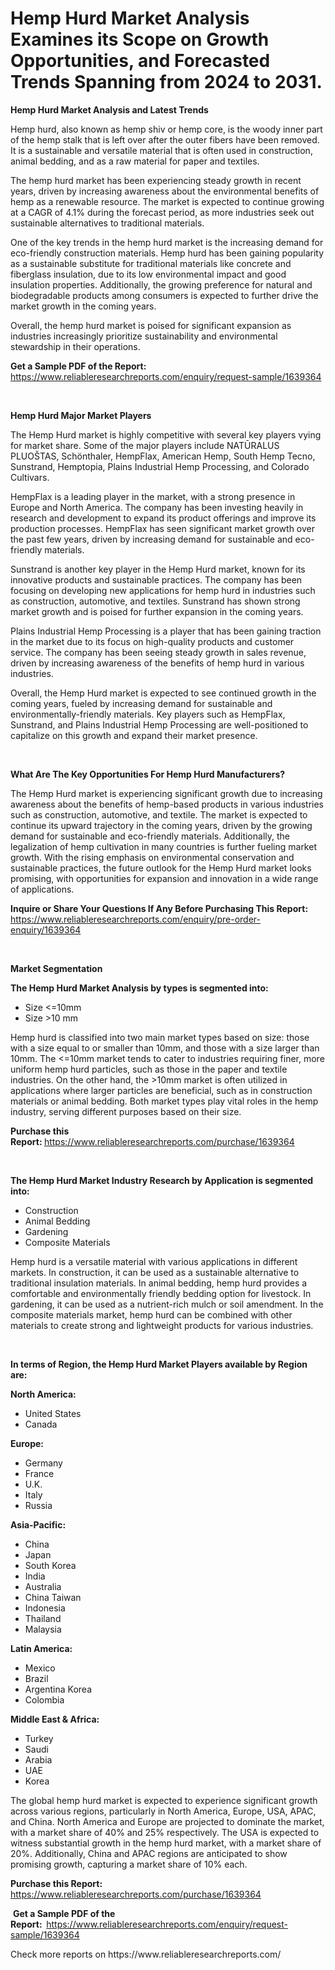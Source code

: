 <p><h1>Hemp Hurd Market Analysis Examines its Scope on Growth Opportunities, and Forecasted Trends Spanning from 2024 to 2031.</h1></p><p><strong>Hemp Hurd Market Analysis and Latest Trends</strong></p>
<p><p>Hemp hurd, also known as hemp shiv or hemp core, is the woody inner part of the hemp stalk that is left over after the outer fibers have been removed. It is a sustainable and versatile material that is often used in construction, animal bedding, and as a raw material for paper and textiles.</p><p>The hemp hurd market has been experiencing steady growth in recent years, driven by increasing awareness about the environmental benefits of hemp as a renewable resource. The market is expected to continue growing at a CAGR of 4.1% during the forecast period, as more industries seek out sustainable alternatives to traditional materials.</p><p>One of the key trends in the hemp hurd market is the increasing demand for eco-friendly construction materials. Hemp hurd has been gaining popularity as a sustainable substitute for traditional materials like concrete and fiberglass insulation, due to its low environmental impact and good insulation properties. Additionally, the growing preference for natural and biodegradable products among consumers is expected to further drive the market growth in the coming years.</p><p>Overall, the hemp hurd market is poised for significant expansion as industries increasingly prioritize sustainability and environmental stewardship in their operations.</p></p>
<p><strong>Get a Sample PDF of the Report:&nbsp;</strong> <a href="https://www.reliableresearchreports.com/enquiry/request-sample/1639364">https://www.reliableresearchreports.com/enquiry/request-sample/1639364</a></p>
<p>&nbsp;</p>
<p><strong>Hemp Hurd Major Market Players</strong></p>
<p><p>The Hemp Hurd market is highly competitive with several key players vying for market share. Some of the major players include NATŪRALUS PLUOŠTAS, Schönthaler, HempFlax, American Hemp, South Hemp Tecno, Sunstrand, Hemptopia, Plains Industrial Hemp Processing, and Colorado Cultivars.</p><p>HempFlax is a leading player in the market, with a strong presence in Europe and North America. The company has been investing heavily in research and development to expand its product offerings and improve its production processes. HempFlax has seen significant market growth over the past few years, driven by increasing demand for sustainable and eco-friendly materials.</p><p>Sunstrand is another key player in the Hemp Hurd market, known for its innovative products and sustainable practices. The company has been focusing on developing new applications for hemp hurd in industries such as construction, automotive, and textiles. Sunstrand has shown strong market growth and is poised for further expansion in the coming years.</p><p>Plains Industrial Hemp Processing is a player that has been gaining traction in the market due to its focus on high-quality products and customer service. The company has been seeing steady growth in sales revenue, driven by increasing awareness of the benefits of hemp hurd in various industries.</p><p>Overall, the Hemp Hurd market is expected to see continued growth in the coming years, fueled by increasing demand for sustainable and environmentally-friendly materials. Key players such as HempFlax, Sunstrand, and Plains Industrial Hemp Processing are well-positioned to capitalize on this growth and expand their market presence.</p></p>
<p>&nbsp;</p>
<p><strong>What Are The Key Opportunities For Hemp Hurd Manufacturers?</strong></p>
<p><p>The Hemp Hurd market is experiencing significant growth due to increasing awareness about the benefits of hemp-based products in various industries such as construction, automotive, and textile. The market is expected to continue its upward trajectory in the coming years, driven by the growing demand for sustainable and eco-friendly materials. Additionally, the legalization of hemp cultivation in many countries is further fueling market growth. With the rising emphasis on environmental conservation and sustainable practices, the future outlook for the Hemp Hurd market looks promising, with opportunities for expansion and innovation in a wide range of applications.</p></p>
<p><strong>Inquire or Share Your Questions If Any Before Purchasing This Report:</strong> <a href="https://www.reliableresearchreports.com/enquiry/pre-order-enquiry/1639364">https://www.reliableresearchreports.com/enquiry/pre-order-enquiry/1639364</a></p>
<p>&nbsp;</p>
<p><strong>Market Segmentation</strong></p>
<p><strong>The Hemp Hurd Market Analysis by types is segmented into:</strong></p>
<p><ul><li>Size <=10mm</li><li>Size >10 mm</li></ul></p>
<p><p>Hemp hurd is classified into two main market types based on size: those with a size equal to or smaller than 10mm, and those with a size larger than 10mm. The <=10mm market tends to cater to industries requiring finer, more uniform hemp hurd particles, such as those in the paper and textile industries. On the other hand, the >10mm market is often utilized in applications where larger particles are beneficial, such as in construction materials or animal bedding. Both market types play vital roles in the hemp industry, serving different purposes based on their size.</p></p>
<p><strong>Purchase this Report:&nbsp;</strong><a href="https://www.reliableresearchreports.com/purchase/1639364">https://www.reliableresearchreports.com/purchase/1639364</a></p>
<p>&nbsp;</p>
<p><strong>The Hemp Hurd Market Industry Research by Application is segmented into:</strong></p>
<p><ul><li>Construction</li><li>Animal Bedding</li><li>Gardening</li><li>Composite Materials</li></ul></p>
<p><p>Hemp hurd is a versatile material with various applications in different markets. In construction, it can be used as a sustainable alternative to traditional insulation materials. In animal bedding, hemp hurd provides a comfortable and environmentally friendly bedding option for livestock. In gardening, it can be used as a nutrient-rich mulch or soil amendment. In the composite materials market, hemp hurd can be combined with other materials to create strong and lightweight products for various industries.</p></p>
<p>&nbsp;</p>
<p><strong>In terms of Region, the Hemp Hurd Market Players available by Region are:</strong></p>
<p>
    <p> <strong> North America: </strong>
        <ul>
            <li>United States</li>
            <li>Canada</li>
        </ul>
        </p> 
    <p> <strong> Europe: </strong>
        <ul>
            <li>Germany</li>
            <li>France</li>
            <li>U.K.</li>
            <li>Italy</li>
            <li>Russia</li>
        </ul>
        </p> 
    <p> <strong> Asia-Pacific: </strong>
        <ul>
            <li>China</li>
            <li>Japan</li>
            <li>South Korea</li>
            <li>India</li>
            <li>Australia</li>
            <li>China Taiwan</li>
            <li>Indonesia</li>
            <li>Thailand</li>
            <li>Malaysia</li>
        </ul>
        </p> 
    <p> <strong> Latin America: </strong>
        <ul>
            <li>Mexico</li>
            <li>Brazil</li>
            <li>Argentina Korea</li>
            <li>Colombia</li>
        </ul>
        </p> 
    <p> <strong> Middle East & Africa: </strong>
        <ul>
            <li>Turkey</li>
            <li>Saudi</li>
            <li>Arabia</li>
            <li>UAE</li>
            <li>Korea</li>
        </ul>
    </p>
    </p>
<p><p>The global hemp hurd market is expected to experience significant growth across various regions, particularly in North America, Europe, USA, APAC, and China. North America and Europe are projected to dominate the market, with a market share of 40% and 25% respectively. The USA is expected to witness substantial growth in the hemp hurd market, with a market share of 20%. Additionally, China and APAC regions are anticipated to show promising growth, capturing a market share of 10% each.</p></p>
<p><strong>Purchase this Report: </strong><a href="https://www.reliableresearchreports.com/purchase/1639364">https://www.reliableresearchreports.com/purchase/1639364</a></p>
<p>&nbsp;<strong>Get a Sample PDF of the Report:&nbsp;&nbsp;</strong><a href="https://www.reliableresearchreports.com/enquiry/request-sample/1639364">https://www.reliableresearchreports.com/enquiry/request-sample/1639364</a></p>
<p><strong></strong></p>
<p>Check more reports on https://www.reliableresearchreports.com/</p>